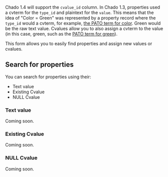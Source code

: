 
Chado 1.4 will support the `cvalue_id` column.  In Chado 1.3, properties used a cvterm for the `type_id` and plaintext for the `value`.  This means that the idea of "Color = Green" was represented by a property record where the `type_id` would a cvterm, for example, [the PATO term for color](https://www.ebi.ac.uk/ols/ontologies/pato/terms?iri=http%3A%2F%2Fpurl.obolibrary.org%2Fobo%2FPATO_0000014).  Green would be the raw text value.  Cvalues allow you to also assign a cvterm to the value (in this case, green, such as the [PATO term for green](https://www.ebi.ac.uk/ols/ontologies/pato/terms?iri=http%3A%2F%2Fpurl.obolibrary.org%2Fobo%2FPATO_0000320)).

This form allows you to easily find properties and assign new values or cvalues.

## Search for properties

You can search for properties using their:

* Text value
* Existing Cvalue
* NULL Cvalue

### Text value
Coming soon.

### Existing Cvalue

Coming soon.

### NULL Cvalue

Coming soon.